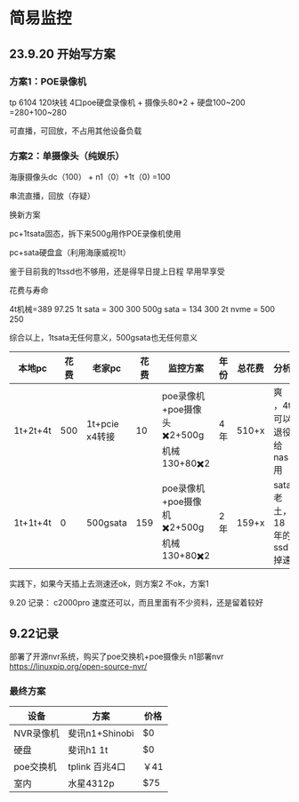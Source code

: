 # 简易监控

## 23.9.20 开始写方案

### 方案1：POE录像机  

tp 6104  120块钱 4口poe硬盘录像机 + 摄像头80*2 + 硬盘100~200
=280+100~280

可直播，可回放，不占用其他设备负载


### 方案2：单摄像头（纯娱乐）
海康摄像头dc（100） + n1（0）+1t（0)
=100

串流直播，回放（存疑）




换新方案


pc+1tsata固态，拆下来500g用作POE录像机使用



pc+sata硬盘盒（利用海康威视1t）



鉴于目前我的1tssd也不够用，还是得早日提上日程
早用早享受




花费与寿命


4t机械=389       97.25
1t sata = 300      300
500g sata = 134  300
2t nvme = 500     250


综合以上，1tsata无任何意义，500gsata也无任何意义




|  本地pc   | 花费 |     老家pc     | 花费 |                 监控方案                  | 年份 | 总花费 |          分析          |
| -------- | ---- | -------------- | ---- | --------------------------------------- | ---- | ----- | --------------------- |
| 1t+2t+4t | 500 | 1t+pcie x4转接 | 10   | poe录像机+poe摄像头✖️2+500g机械   130+80✖️2 | 4年  | 510+x | 爽 ，4t可以退役给nas用   |
| 1t+1t+4t | 0   | 500gsata       | 159  | poe录像机+poe摄像机✖️2+500g机械  130+80✖️2  | 2年  | 159+x | sata老土，18年的ssd掉速 |


实践下，如果今天插上去测速还ok，则方案2
不ok，方案1


9.20 记录：
c2000pro 速度还可以，而且里面有不少资料，还是留着较好


## 9.22记录
部署了开源nvr系统，购买了poe交换机+poe摄像头
n1部署nvr  https://linuxpip.org/open-source-nvr/
### 最终方案

|   设备    |      方案      | 价格 |
| -------- | -------------- | ---- |
| NVR录像机 | 斐讯n1+Shinobi | $0   |
| 硬盘      | 斐讯h1 1t      | $0   |
| poe交换机 | tplink 百兆4口  | ￥41  |
| 室内      | 水星4312p      | $75  |
